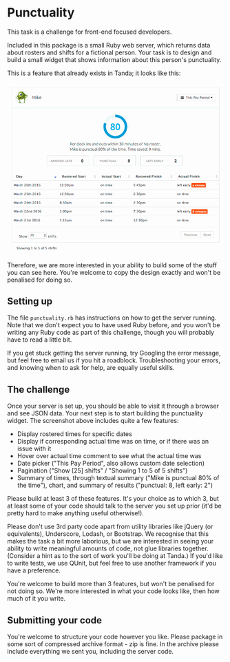 Punctuality
=================================

This task is a challenge for front-end focused developers.

Included in this package is a small Ruby web server, which returns data about rosters and shifts for a fictional person. Your task is to design and build a small widget that shows information about this person's punctuality.

This is a feature that already exists in Tanda; it looks like this:

![The current punctuality module](example.gif)

Therefore, we are more interested in your ability to build some of the stuff you can see here. You're welcome to copy the design exactly and won't be penalised for doing so.

## Setting up

The file `punctuality.rb` has instructions on how to get the server running. Note that we don't expect you to have used Ruby before, and you won't be writing any Ruby code as part of this challenge, though you will probably have to read a little bit.

If you get stuck getting the server running, try Googling the error message, but feel free to email us if you hit a roadblock. Troubleshooting your errors, and knowing when to ask for help, are equally useful skills.

## The challenge

Once your server is set up, you should be able to visit it through a browser and see JSON data. Your next step is to start building the punctuality widget. The screenshot above includes quite a few features:

- Display rostered times for specific dates
- Display if corresponding actual time was on time, or if there was an issue with it
- Hover over actual time comment to see what the actual time was
- Date picker ("This Pay Period", also allows custom date selection)
- Pagination ("Show [25] shifts" / "Showing 1 to 5 of 5 shifts")
- Summary of times, through textual summary ("Mike is punctual 80% of the time"), chart, and summary of results ("punctual: 8, left early: 2")

Please build at least 3 of these features. It's your choice as to which 3, but at least some of your code should talk to the server you set up prior (it'd be pretty hard to make anything useful otherwise!).

Please don't use 3rd party code apart from utility libraries like jQuery (or equivalents), Underscore, Lodash, or Bootstrap. We recognise that this makes the task a bit more laborious, but we are interested in seeing your ability to write meaningful amounts of code, not glue libraries together. (Consider a hint as to the sort of work you'll be doing at Tanda.) If you'd like to write tests, we use QUnit, but feel free to use another framework if you have a preference.

You're welcome to build more than 3 features, but won't be penalised for not doing so. We're more interested in what your code looks like, then how much of it you write.

## Submitting your code

You're welcome to structure your code however you like. Please package in some sort of compressed archive format - zip is fine. In the archive please include everything we sent you, including the server code.